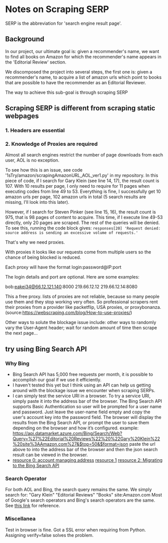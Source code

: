 # Notes on Scraping SERP
SERP is the abbreviation for 'search engine result page'.
  
## Background
In our project, our ultimate goal is: given a recommender's name, we want to find all books
on Amazon for which the recommender's name appears in the 'Editorial Review' section.

We discomposed the project into several steps, the first one is: given a recommender's name, 
to acquire a list of amazon urls which point to books that are possible to have the recommender
as an Editorial Reviewer.

The way to achieve this sub-goal is through scraping SERP

## Scraping SERP is different from scraping static webpages
### 1. Headers are essential

### 2. Knowledge of Proxies are required
Almost all search engines restrict the number of page downloads from each user, AOL is no
exception. 

To see how this is an issue, see code '1sTry/amazon/scrapingAmazonURL_AOL_ver1.py' in my 
repository. In this piece of code, if I search for Gary Klein (see line 14, 17), the result
count is 107. With 10 results per page, I only need to require for 11 pages when executing
codes from line 49 to 53. Everything is fine, I successfully get 10 amazon urls per page, 
102 amazon urls in total (5 search results are missing, I'll look into this later).

However, if I search for Steven Pinker (see line 15, 16), the result count is 975, that is 
98 pages of content to acquire. This time, if I execute line 49-53 directly, only 20 pages 
are scraped. The rest of the queries will be denied. To see this, running the code block 
gives: ```responses[20] 'Request denied: source address is sending an excessive volume of requests.'```

That's why we need proxies.

With proxies it looks like our requests come from multiple users so the chance of being 
blocked is reduced.

Each proxy will have the format login:password@IP:port

The login details and port are optional. Here are some examples:

bob:eakej34@66.12.121.140:8000
219.66.12.12
219.66.12.14:8080

This a free proxy. lists of proxies are not reliable, because so many people use them and 
they stop working very often. So professional scrapers rent their proxies from a provider 
like packetflip, USA proxies, or proxybonanza. (source:https://webscraping.com/blog/How-to-use-proxies/)

Other ways to solute the blockage issue include:  other ways to randomly vary the User-Agent 
header; wait for random amount of time then scrape the next page...
   
## try using Bing Search API
### Why Bing
* Bing Search API has 5,000 free requests per month, it is possible to accomplish our goal if
we use it efficiently.
* I haven't tested this yet but I think using an API can help us getting around with the 
blockage issue we encounter when scraping SERPs.
* I can simply test the service URI in a browser.
  To try a service URI, simply paste it into the address bar of the browser. The Bing Search 
  API supports Basic Authentication so user will be prompted for a user name and password. 
  Just leave the user-name field empty and copy the user's account key into the password 
  field. The browser will display the results from the Bing Search API, or prompt the user 
  to save them depending on the browser and how it’s configured.
  example:
  https://api.datamarket.azure.com/Bing/Search/Web?Query=%27%22Editorial%20Reviews%22%20%22Gary%20Klein%22%20site%3AAmazon.com%27&$top=50&$format=json
  paste the url above to into the address bar of the browser and then the json search result
  can be viewed in the browser. 
* [resource 0: account managing address](https://datamarket.azure.com/dataset/bing/search)
  [resource 1](https://xyang.me/using-bing-search-api-in-python/)
  [resource 2: Migrating to the Bing Search API](https://onedrive.live.com/view.aspx?resid=9C9479871FBFA822!111&app=Word&authkey=!AGIw0_5GJbU2Wqo)

### Search Operator
For both AOL and Bing, the search query remains the same. We simply search for:
"Gary Klein" "Editorial Reviews" "Books" site:Amazon.com 
Most of Google's search operators and Bing's search operators are the same. See [this link](http://www.howtogeek.com/106751/how-to-use-bings-advanced-search-operators-8-tips-for-better-searches/)
for reference.

### Miscellanea
Test in browser is fine. Got a SSL error when requiring from Python. Assigning 
verify=false solves the problem.